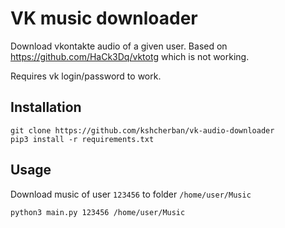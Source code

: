 # VK music downloader

Download vkontakte audio of a given user.
Based on https://github.com/HaCk3Dq/vktotg which is not working.

Requires vk login/password to work.

## Installation

```
git clone https://github.com/kshcherban/vk-audio-downloader
pip3 install -r requirements.txt
```

## Usage

Download music of user `123456` to folder `/home/user/Music`

```
python3 main.py 123456 /home/user/Music
```
